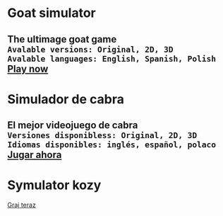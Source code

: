 # Goat simulator
The ultimage goat game \
`Avalable versions: Original, 2D, 3D` \
`Avalable languages: English, Spanish, Polish` \
[Play now](https://lb123658.github.io/goat/home)
----------------

# Simulador de cabra
El mejor videojuego de cabra \
`Versiones disponibless: Original, 2D, 3D` \
`Idiomas disponibles: inglés, español, polaco` \
[Jugar ahora](https://lb123658.github.io/goat/home)
----------------

# Symulator kozy
[Graj teraz](https://lb123658.github.io/goat/home)
